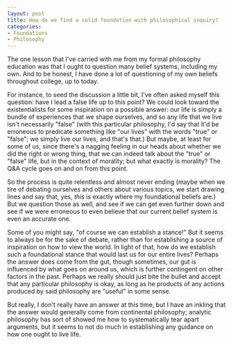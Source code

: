 ```yaml
--- 
layout: post
title: How do we find a solid foundation with philosophical inquiry?
categories:
- Foundations
- Philosophy
---
```

The one lesson that I've carried with me from my formal philosophy education was that I ought to question many belief systems, including my own.  And to be honest, I have done a lot of questioning of my own beliefs throughout college, up to today.

For instance, to seed the discussion a little bit, I've often asked myself this question: have I lead a false life up to this point?  We could look toward the existentialists for some inspiration on a possible answer: our life is simply a bundle of experiences that we shape ourselves, and so any life that we live isn't necessarily "false" (with this particular philosophy, I'd say that it'd be erroneous to predicate something like "our lives" with the words "true" or "false"; we simply live our lives, and that's that.)  But maybe, at least for some of us, since there's a nagging feeling in our heads about whether we did the right or wrong thing, that we can indeed talk about the "true" or "false" life, but in the context of morality; but what exactly is morality?  The Q&A cycle goes on and on from this point.

So the process is quite relentless and almost never ending (maybe when we tire of debating ourselves and others about various topics, we start drawing lines and say that, yes, <em>this</em> is exactly where my foundational beliefs are.)  But we question those as well, and see if we can get even further down and see if we were erroneous to even believe that our current belief system is even an accurate one.

Some of you might say, "of course we can establish a stance!"  But it seems to always be for the sake of debate, rather than for establishing a source of inspiration on how to view the world.  In light of that, how do we establish such a foundational stance that would last us for our entire lives?  Perhaps the answer does come from the gut, though sometimes, our gut is influenced by what goes on around us, which is further contingent on other factors in the past.  Perhaps we really should just bite the bullet and accept that any particular philosophy is okay, as long as he products of any actions produced by said philosophy are "useful" in some sense.

But really, I don't really have an answer at this time, but I have an inkling that the answer would generally come from continental philosophy; analytic philosophy has sort of showed me how to systematically tear apart arguments, but it seems to not do much in establishing any guidance on how one ought to live life.   
